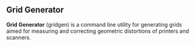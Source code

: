 ## Grid Generator
**Grid Generator** (gridgen) is a command line utility for generating grids aimed for measuring and correcting geometric distortions of printers and scanners.